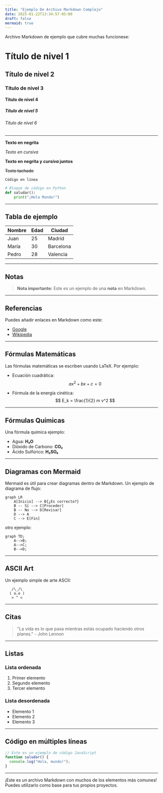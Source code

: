 ```yaml
---
title: "Ejemplo De Archivo Markdown Complejo"
date: 2025-01-22T13:34:57-05:00
draft: false
mermaid: true
---
```


Archivo Markdown de ejemplo que cubre muchas funcionese:

# Título de nivel 1

## Título de nivel 2

### Título de nivel 3

#### Título de nivel 4

##### Título de nivel 5

###### Título de nivel 6

---

**Texto en negrita**

*Texto en cursiva*

**Texto en negrita y *cursiva* juntos**

~~Texto tachado~~

`Código en línea`

```python
# Bloque de código en Python
def saludar():
    print("¡Hola Mundo!")
```

---

## Tabla de ejemplo

| Nombre       | Edad | Ciudad      |
|--------------|------|-------------|
| Juan         | 25   | Madrid      |
| María        | 30   | Barcelona   |
| Pedro        | 28   | Valencia    |

---

## Notas

> **Nota importante:** Este es un ejemplo de una **nota** en Markdown.

---

## Referencias

Puedes añadir enlaces en Markdown como este:

- [Google](https://www.google.com)
- [Wikipedia](https://www.wikipedia.org)

---

## Fórmulas Matemáticas

Las fórmulas matemáticas se escriben usando LaTeX. Por ejemplo:

- Ecuación cuadrática:
  $$
  ax^2 + bx + c = 0
  $$

- Fórmula de la energía cinética:
  $$
  E_k = \frac{1}{2} m v^2
  $$

---

## Fórmulas Químicas

Una fórmula química ejemplo:

- Agua: **H₂O**
- Dióxido de Carbono: **CO₂**
- Ácido Sulfúrico: **H₂SO₄**

---

## Diagramas con Mermaid

Mermaid es útil para crear diagramas dentro de Markdown. Un ejemplo de diagrama de flujo:

```mermaid
graph LR
    A[Inicio] --> B{¿Es correcto?}
    B -- Sí --> C[Proceder]
    B -- No --> D[Revisar]
    D --> A
    C --> E[Fin]
```

otro ejemplo:

```mermaid
graph TD;
    A-->B;
    A-->C;
    B-->D;
```

---

## ASCII Art

Un ejemplo simple de arte ASCII:

```
   /\_/\
  ( o.o )
   > ^ <
```

---

## Citas

> "La vida es lo que pasa mientras estás ocupado haciendo otros planes." - John Lennon

---

## Listas

### Lista ordenada

1. Primer elemento
2. Segundo elemento
3. Tercer elemento

### Lista desordenada

- Elemento 1
- Elemento 2
- Elemento 3

---

## Código en múltiples líneas

```javascript
// Este es un ejemplo de código JavaScript
function saludar() {
  console.log("Hola, mundo!");
}
```

---

¡Este es un archivo Markdown con muchos de los elementos más comunes! Puedes utilizarlo como base para tus propios proyectos.
